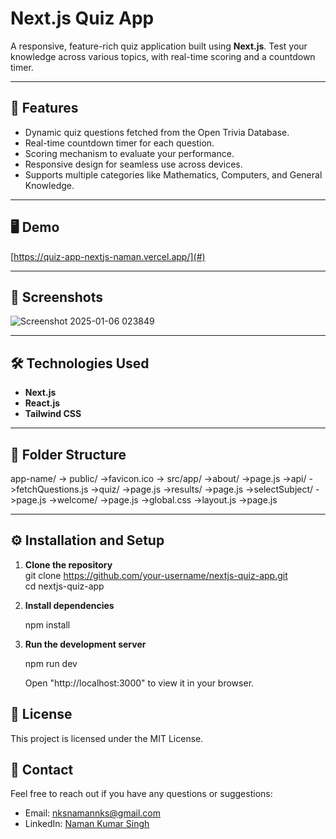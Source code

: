 # Next.js Quiz App  

A responsive, feature-rich quiz application built using **Next.js**. Test your knowledge across various topics, with real-time scoring and a countdown timer.  

---

## 🚀 Features  
- Dynamic quiz questions fetched from the Open Trivia Database.  
- Real-time countdown timer for each question.  
- Scoring mechanism to evaluate your performance.  
- Responsive design for seamless use across devices.  
- Supports multiple categories like Mathematics, Computers, and General Knowledge.  

---

## 🖥️ Demo  
[https://quiz-app-nextjs-naman.vercel.app/](#)  

---

## 📸 Screenshots  
![Screenshot 2025-01-06 023849](https://github.com/user-attachments/assets/c6c8bb3f-08bb-475d-a9db-d340938c3b48)
  

---

## 🛠️ Technologies Used  
- **Next.js**  
- **React.js**  
- **Tailwind CSS**  

---

## 📂 Folder Structure  
app-name/
-> public/
    ->favicon.ico
-> src/app/
    ->about/
      ->page.js
    ->api/
      ->fetchQuestions.js
    ->quiz/
      ->page.js
    ->results/
      ->page.js
    ->selectSubject/
      ->page.js
    ->welcome/
      ->page.js
    ->global.css
    ->layout.js
    ->page.js

---

## ⚙️ Installation and Setup  

1. **Clone the repository**  
   git clone https://github.com/your-username/nextjs-quiz-app.git  
   cd nextjs-quiz-app  

2. **Install dependencies**  
     
   npm install  

3. **Run the development server**  
     
   npm run dev  
     
   Open "http://localhost:3000" to view it in your browser.  
  
## 📄 License  
This project is licensed under the MIT License.  
  
## 📧 Contact  

Feel free to reach out if you have any questions or suggestions:  

- Email: nksnamannks@gmail.com  
- LinkedIn: [Naman Kumar Singh](https://www.linkedin.com/in/naman-kumar-singh-36121a1b5/)  

